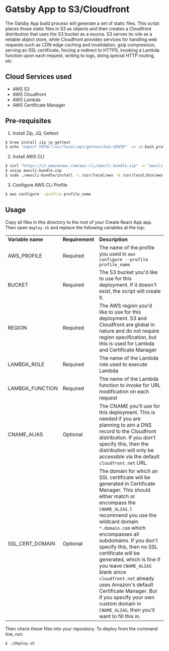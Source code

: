 # Gatsby App to S3/Cloudfront

The Gatsby App build process will generate a set of static files. This script places those static files in S3 as objects and then creates a Cloudfront distribution that uses the S3 bucket as a source. S3 serves its role as a reliable object store, while Cloudfront provides services for handling web requests such as CDN edge caching and invalidation, gzip compression, serving an SSL certificate, forcing a redirect to HTTPS, invoking a Lambda function upon each request, writing to logs, doing special HTTP routing, etc.

## Cloud Services used
* AWS S3
* AWS Cloudfront
* AWS Lambda
* AWS Certificate Manager

## Pre-requisites

1. Install Zip, JQ, Gettext
```bash
$ brew install zip jq gettext
$ echo 'export PATH="/usr/local/opt/gettext/bin:$PATH"' >> ~/.bash_profile
```

2. Install AWS CLI
```bash
$ curl "https://s3.amazonaws.com/aws-cli/awscli-bundle.zip" -o "awscli-bundle.zip"
$ unzip awscli-bundle.zip
$ sudo ./awscli-bundle/install -i /usr/local/aws -b /usr/local/bin/aws
```

3. Configure AWS CLI Profile
```bash
$ aws configure --profile profile_name
```

## Usage

Copy all files in this directory to the root of your Create React App app. Then open `deploy.sh` and replace the following variables at the top:

<table>
  <tr>
    <td><strong>Variable name</strong></td>
    <td><strong>Requirement</strong></td>
    <td><strong>Description</strong></td>
  </tr>

  <tr>
    <td>AWS_PROFILE</td>
    <td>Required</td>
    <td>The name of the profile you used in <code>aws configure --profile profile_name</code></td>
  </tr>

  <tr>
    <td>BUCKET</td>
    <td>Required</td>
    <td>The S3 bucket you'd like to use for this deployment. If it doesn't exist, the script will create it.
  </tr>

  <tr>
    <td>REGION</td>
    <td>Required</td>
    <td>The AWS region you'd like to use for this deployment. S3 and Cloudfront are global in nature and do not require region specification, but this is used for Lambda and Certificate Manager</td>
  </tr>

  <tr>
    <td>LAMBDA_ROLE</td>
    <td>Required</td>
    <td>The name of the Lambda role used to execute Lambda</td>
  </tr>

  <tr>
    <td>LAMBDA_FUNCTION</td>
    <td>Required</td>
    <td>The name of the Lambda function to invoke for URL modification on each request</td>
  </tr>

  <tr>
    <td>CNAME_ALIAS</td>
    <td>Optional</td>
    <td>The CNAME you'll use for this deployment. This is needed if you are planning to aim a DNS record to the Cloudfront distribution. If you don't specify this, then the distribution will only be accessible via the default <code>cloudfront.net</code> URL.</td>
  </tr>

  <tr>
    <td>SSL_CERT_DOMAIN</td>
    <td>Optional</td>
    <td>The domain for which an SSL certificate will be generated in Certificate Manager. This should either match or encompass the <code>CNAME_ALIAS</code>. I recommend you use the wildcard domain <code>*.domain.com</code> which encompasses all subdomains. If you don't specify this, then no SSL certificate will be generated, which is fine if you leave <code>CNAME_ALIAS</code> blank since <code>cloudfront.net</code> already uses Amazon's default Certificate Manager. But if you specify your own custom domain in <code>CNAME_ALIAS</code>, then you'll want to fill this in.
  </tr>
</table>

Then check these files into your repository. To deploy from the command line, run:
```bash
$ ./deploy.sh
```
